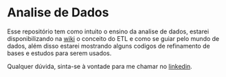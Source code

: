 # Analise de Dados

Esse repositório tem como intuito o ensino da analise de dados, estarei disponibilizando na [wiki]([[docs/CONTRIBUTING.md](https://github.com/PauloEnriqueOliveira/Analise_de_Dados/wiki/00_Analise-de-Dados)](https://github.com/PauloEnriqueOliveira/Analise_de_Dados/wiki)) o conceito do ETL e como se guiar pelo mundo de dados, além disso estarei mostrando alguns codigos de refinamento de bases e estudos para serem usados.

Qualquer dúvida, sinta-se à vontade para me chamar no [linkedin](https://www.linkedin.com/in/paulo-oliveira-a6650121a/).
